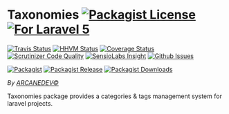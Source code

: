 # Taxonomies [![Packagist License][badge_license]](LICENSE.md) [![For Laravel 5][badge_laravel]](https://github.com/ARCANEDEV/Taxonomies#taxonomies)

[![Travis Status][badge_build]](https://travis-ci.org/ARCANEDEV/Taxonomies)
[![HHVM Status][badge_hhvm]](http://hhvm.h4cc.de/package/arcanedev/taxonomies)
[![Coverage Status][badge_coverage]](https://scrutinizer-ci.com/g/ARCANEDEV/Taxonomies/?branch=master)
[![Scrutinizer Code Quality][badge_quality]](https://scrutinizer-ci.com/g/ARCANEDEV/Taxonomies/?branch=master)
[![SensioLabs Insight][badge_insight]](https://insight.sensiolabs.com/projects/[id])
[![Github Issues][badge_issues]](https://github.com/ARCANEDEV/Taxonomies/issues)

[![Packagist][badge_package]](https://packagist.org/packages/arcanedev/taxonomies)
[![Packagist Release][badge_release]](https://packagist.org/packages/arcanedev/taxonomies)
[![Packagist Downloads][badge_downloads]](https://packagist.org/packages/arcanedev/taxonomies)

[badge_license]:   http://img.shields.io/packagist/l/arcanedev/taxonomies.svg?style=flat-square
[badge_laravel]:   https://img.shields.io/badge/For-Laravel%205.1|5.2-orange.svg?style=flat-square

[badge_build]:     http://img.shields.io/travis/ARCANEDEV/Taxonomies.svg?style=flat-square
[badge_hhvm]:      https://img.shields.io/hhvm/arcanedev/taxonomies.svg?style=flat-square
[badge_coverage]:  https://img.shields.io/scrutinizer/coverage/g/ARCANEDEV/Taxonomies.svg?style=flat-square
[badge_quality]:   https://img.shields.io/scrutinizer/g/ARCANEDEV/Taxonomies.svg?style=flat-square
[badge_insight]:   https://img.shields.io/sensiolabs/i/[id].svg?style=flat-square
[badge_issues]:    https://img.shields.io/github/issues/ARCANEDEV/Taxonomies.svg?style=flat-square

[badge_package]:   https://img.shields.io/badge/package-arcanedev/taxonomies-blue.svg?style=flat-square
[badge_release]:   https://img.shields.io/packagist/v/arcanedev/taxonomies.svg?style=flat-square
[badge_downloads]: https://img.shields.io/packagist/dt/arcanedev/taxonomies.svg?style=flat-square

*By [ARCANEDEV&copy;](http://www.arcanedev.net/)*

Taxonomies package provides a categories & tags management system for laravel projects.
